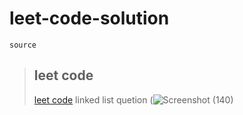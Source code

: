 # leet-code-solution
```
source 
````
> leet code 
> ---
> [leet code](https://leetcode.com/)
 > linked list quetion
 >(![Screenshot (140)](https://user-images.githubusercontent.com/77490569/128039720-cab36b95-8fba-435b-91eb-2835d27f5bfa.png)


